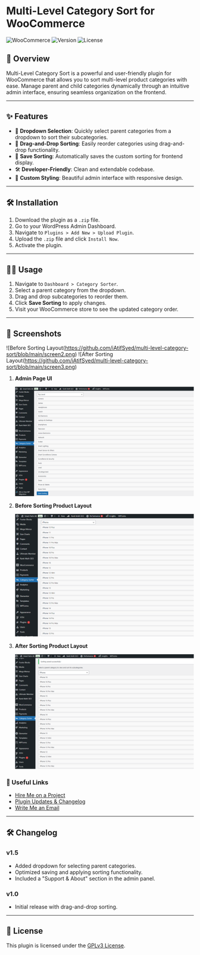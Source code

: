 # Multi-Level Category Sort for WooCommerce

![WooCommerce](https://img.shields.io/badge/WooCommerce-Compatible-blue?style=flat-square) ![Version](https://img.shields.io/badge/Version-1.5-green?style=flat-square) ![License](https://img.shields.io/badge/License-GPL--3.0-red?style=flat-square)

## 🚀 Overview
Multi-Level Category Sort is a powerful and user-friendly plugin for WooCommerce that allows you to sort multi-level product categories with ease. Manage parent and child categories dynamically through an intuitive admin interface, ensuring seamless organization on the frontend.

---

## ✨ Features
- 📂 **Dropdown Selection**: Quickly select parent categories from a dropdown to sort their subcategories.
- 🔄 **Drag-and-Drop Sorting**: Easily reorder categories using drag-and-drop functionality.
- 💾 **Save Sorting**: Automatically saves the custom sorting for frontend display.
- 🛠 **Developer-Friendly**: Clean and extendable codebase.
- 🎨 **Custom Styling**: Beautiful admin interface with responsive design.

---

## 🛠 Installation

1. Download the plugin as a `.zip` file.
2. Go to your WordPress Admin Dashboard.
3. Navigate to `Plugins > Add New > Upload Plugin`.
4. Upload the `.zip` file and click `Install Now`.
5. Activate the plugin.

---

## 🧑‍💻 Usage

1. Navigate to `Dashboard > Category Sorter`.
2. Select a parent category from the dropdown.
3. Drag and drop subcategories to reorder them.
4. Click **Save Sorting** to apply changes.
5. Visit your WooCommerce store to see the updated category order.

---

## 🎯 Screenshots

![Before Sorting Layout(https://github.com/iAtifSyed/multi-level-category-sort/blob/main/screen2.png)
![After Sorting Layout(https://github.com/iAtifSyed/multi-level-category-sort/blob/main/screen3.png)

1. **Admin Page UI**

   ![Admin Page UI](https://raw.githubusercontent.com/iAtifSyed/multi-level-category-sort/refs/heads/main/screen1.png)

2. **Before Sorting Product Layout**

   ![Before Sorting Product Layout](https://raw.githubusercontent.com/iAtifSyed/multi-level-category-sort/refs/heads/main/screen2.png)

3. **After Sorting Product Layout**

   ![After Sorting Product Layout](https://raw.githubusercontent.com/iAtifSyed/multi-level-category-sort/refs/heads/main/screen3.png)


### 🔗 Useful Links
- [Hire Me on a Project](https://iatifsyed.github.io/)
- [Plugin Updates & Changelog](https://github.com/iAtifSyed/multi-level-category-sort)
- [Write Me an Email](mailto:iatifsyed@gmail.com)

---

## 🛠 Changelog

### v1.5
- Added dropdown for selecting parent categories.
- Optimized saving and applying sorting functionality.
- Included a "Support & About" section in the admin panel.

### v1.0
- Initial release with drag-and-drop sorting.

---

## 📜 License

This plugin is licensed under the [GPLv3 License](https://www.gnu.org/licenses/gpl-3.0.html).
